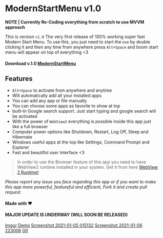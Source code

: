 #  ModernStartMenu v1.0
**NOTE | Currently Re-Coding everything from scratch to use MVVM approach**  

This is version `v1.0` The very first release of 100% working super fast Modern Start Menu. To use this, you just need to start the `exe` by double clicking it and then any time from anywhere press `Alt+Space` and boom start menu will appear on top of everything <3  

#### Download v.1.0  [ModernStartMenu](https://github.com/RaoHammas/ModernStartMenu/releases/tag/v1.0)

## Features  

*  `Alt+Space` to activate from anywhere and anytime  
*  Will automatically add all your installed apps  
* You can add any app or file manually  
* You can choose some apps as favorite to show at top  
* built-In Google search support. Just start typing and google search will be activated  
* With the power of `WebView2`  everything is possible inside this app just like a full browser  
* Computer power options like Shutdown, Restart, Log Off, Sleep and Hibernate  
* Windows useful apps at the top like Settings, Command Prompt and Explorer  
* Fast and beautiful user Interface <3  

>In order to use the Browser feature of this app you need to have WebView2 runtime installed in your system.
>Get it from here [WebView 2 Runtime!](https://developer.microsoft.com/en-us/microsoft-edge/webview2/#download-section)

*Please report any issue you face regarding this app or if you want to make this app more powerful, featureful and efficient, Fork it and create pull request.*

#### Made with  ❤    
#### MAJOR UPDATE IS UNDERWAY (WILL SOON BE RELEASED)

[Imgur](https://i.imgur.com/gkGvctD.jpg)
[Demo](https://github.com/RaoHammas/ModernStartMenu/blob/main/Pictures/Demo%20(1).gif?raw=true)
[Screenshot 2021-01-05 015132](https://user-images.githubusercontent.com/16499626/103917563-90d31f00-512f-11eb-931a-d9055cc49bcd.jpg)
[Screenshot 2021-01-06 223006](https://user-images.githubusercontent.com/16499626/103917590-97619680-512f-11eb-8118-10ef9503b09b.jpg)
[Gif](https://github.com/RaoHammas/ModernStartMenu/blob/main/Pictures/Demo.gif?raw=true)

